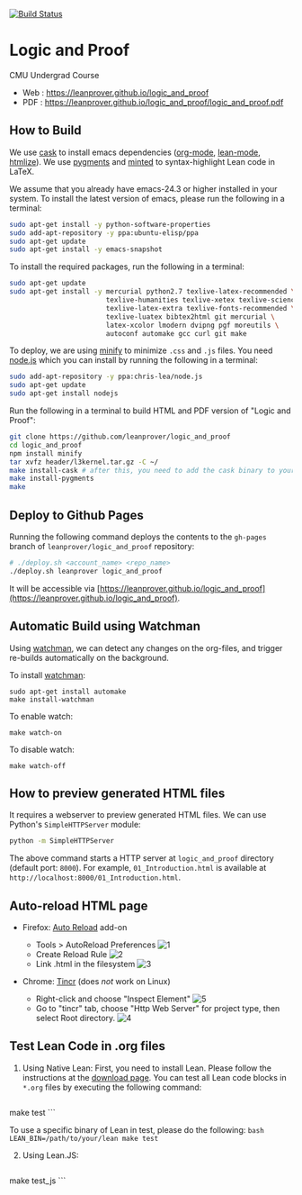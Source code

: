 [![Build Status](https://travis-ci.org/leanprover/logic_and_proof.svg?branch=master)](https://travis-ci.org/leanprover/logic_and_proof)

# Logic and Proof

CMU Undergrad Course

 - Web : https://leanprover.github.io/logic_and_proof
 - PDF : https://leanprover.github.io/logic_and_proof/logic_and_proof.pdf


How to Build
------------

We use [cask][cask] to install emacs dependencies
([org-mode][org-mode], [lean-mode][lean-mode], [htmlize][htmlize]). We
use [pygments][pygments] and [minted][minted] to syntax-highlight Lean
code in LaTeX.

We assume that you already have emacs-24.3 or higher installed in your
system. To install the latest version of emacs, please run the
following in a terminal:

```bash
sudo apt-get install -y python-software-properties
sudo add-apt-repository -y ppa:ubuntu-elisp/ppa
sudo apt-get update
sudo apt-get install -y emacs-snapshot
```

To install the required packages, run the following in a terminal:

```bash
sudo apt-get update
sudo apt-get install -y mercurial python2.7 texlive-latex-recommended \
                        texlive-humanities texlive-xetex texlive-science \
                        texlive-latex-extra texlive-fonts-recommended \
                        texlive-luatex bibtex2html git mercurial \
                        latex-xcolor lmodern dvipng pgf moreutils \
                        autoconf automake gcc curl git make
```

To deploy, we are using [minify][minify] to minimize `.css` and `.js`
files. You need [node.js][nodejs] which you can install by running the
following in a terminal:

```bash
sudo add-apt-repository -y ppa:chris-lea/node.js
sudo apt-get update
sudo apt-get install nodejs
```

Run the following in a terminal to build HTML and PDF version of
"Logic and Proof":

```bash
git clone https://github.com/leanprover/logic_and_proof
cd logic_and_proof
npm install minify
tar xvfz header/l3kernel.tar.gz -C ~/
make install-cask # after this, you need to add the cask binary to your $PATH
make install-pygments
make
```

[cask]: https://github.com/cask/cask
[org-mode]: http://orgmode.org
[lean-mode]: https://github.com/leanprover/lean/tree/master/src/emacs
[htmlize]: https://github.com/emacsmirror/htmlize
[pygments]: http://pygments.org
[minted]: https://github.com/gpoore/minted
[cssmin]: https://www.npmjs.com/package/cssmin
[minify]: https://www.npmjs.com/package/minify
[nodejs]: https://nodejs.org


Deploy to Github Pages
----------------------

Running the following command deploys the contents to the `gh-pages`
branch of `leanprover/logic_and_proof` repository:

```bash
# ./deploy.sh <account_name> <repo_name>
./deploy.sh leanprover logic_and_proof
```

It will be accessible via
[https://leanprover.github.io/logic_and_proof](https://leanprover.github.io/logic_and_proof).


Automatic Build using Watchman
------------------------------

Using [watchman][watchman], we can detect any changes on the
org-files, and trigger re-builds automatically on the background.

To install [watchman][watchman]:

```
sudo apt-get install automake
make install-watchman
```

To enable watch:

```
make watch-on
```

To disable watch:

```
make watch-off
```

[watchman]: https://github.com/facebook/watchman


How to preview generated HTML files
-----------------------------------

It requires a webserver to preview generated HTML files. We can use Python's `SimpleHTTPServer` module:

```bash
python -m SimpleHTTPServer
```

The above command starts a HTTP server at `logic_and_proof` directory (default port: `8000`). For example, `01_Introduction.html` is available at `http://localhost:8000/01_Introduction.html`.


Auto-reload HTML page
---------------------

 - Firefox: [Auto Reload][firefox-auto-reload] add-on
   - Tools > AutoReload Preferences
![1](https://cloud.githubusercontent.com/assets/403281/4966611/b211cda0-67d5-11e4-876e-a705f3326ac0.png)
   - Create Reload Rule
![2](https://cloud.githubusercontent.com/assets/403281/4966612/b3bdac00-67d5-11e4-83c9-118a4af8b0ea.png)
   - Link .html in the filesystem
![3](https://cloud.githubusercontent.com/assets/403281/4966613/b6461110-67d5-11e4-9d62-93c1e2a8f0da.png)

 - Chrome: [Tincr][google-tincr] (does *not* work on Linux)
   - Right-click and choose "Inspect Element"
![5](https://cloud.githubusercontent.com/assets/403281/5134646/03701bf0-70de-11e4-801f-65f307d30e69.png)
   - Go to "tincr" tab, choose "Http Web Server" for project type, then select Root directory.
![4](https://cloud.githubusercontent.com/assets/403281/5134645/036c6bfe-70de-11e4-86af-c21ec79a4471.png)

[firefox-auto-reload]: https://addons.mozilla.org/en-US/firefox/addon/auto-reload
[google-tincr]: http://tin.cr


Test Lean Code in .org files
----------------------------

 1. Using Native Lean: First, you need to install Lean. Please follow the instructions at the [download page](http://leanprover.github.io/download/). You can test all Lean code blocks in `*.org` files by executing the following command:

    ```bash
make test
    ```

 To use a specific binary of Lean in test, please do the following:
    ```bash
LEAN_BIN=/path/to/your/lean make test
    ```

 2. Using Lean.JS:

    ```bash
make test_js
    ```
